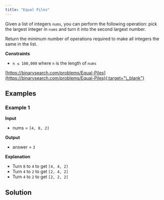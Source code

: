 ```yaml
---
title: "Equal Piles"
---
```


Given a list of integers `nums`, you can perform the following operation: pick the largest integer in `nums` and turn it into the second largest number.

Return the minimum number of operations required to make all integers the same in the list.

**Constraints**

- `n ≤ 100,000` where `n` is the length of `nums`

[https://binarysearch.com/problems/Equal-Piles](https://binarysearch.com/problems/Equal-Piles){:target="\_blank"}

## Examples

### Example 1

**Input**

- nums = `[4, 8, 2]`

**Output**

- answer = `3`

**Explanation**

- Turn `8` to `4` to get `[4, 4, 2]`
- Turn `4` to `2` to get `[2, 4, 2]`
- Turn `4` to `2` to get `[2, 2, 2]`

## Solution

<script src="https://gist.github.com/yaeba/16da7be5123724fcf6eccc25581cef5a.js?file=Equal-Piles.py"></script>
